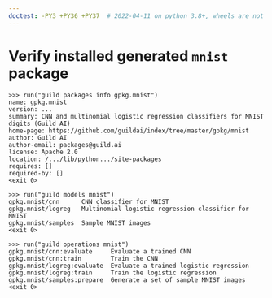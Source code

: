 ```yaml
---
doctest: -PY3 +PY36 +PY37  # 2022-04-11 on python 3.8+, wheels are not available for h5py<3, so we fail to build. These tests can't currently pass on python 3.8+
---
```


# Verify installed generated `mnist` package

    >>> run("guild packages info gpkg.mnist")
    name: gpkg.mnist
    version: ...
    summary: CNN and multinomial logistic regression classifiers for MNIST digits (Guild AI)
    home-page: https://github.com/guildai/index/tree/master/gpkg/mnist
    author: Guild AI
    author-email: packages@guild.ai
    license: Apache 2.0
    location: /.../lib/python.../site-packages
    requires: []
    required-by: []
    <exit 0>

    >>> run("guild models mnist")
    gpkg.mnist/cnn      CNN classifier for MNIST
    gpkg.mnist/logreg   Multinomial logistic regression classifier for MNIST
    gpkg.mnist/samples  Sample MNIST images
    <exit 0>

    >>> run("guild operations mnist")
    gpkg.mnist/cnn:evaluate     Evaluate a trained CNN
    gpkg.mnist/cnn:train        Train the CNN
    gpkg.mnist/logreg:evaluate  Evaluate a trained logistic regression
    gpkg.mnist/logreg:train     Train the logistic regression
    gpkg.mnist/samples:prepare  Generate a set of sample MNIST images
    <exit 0>
